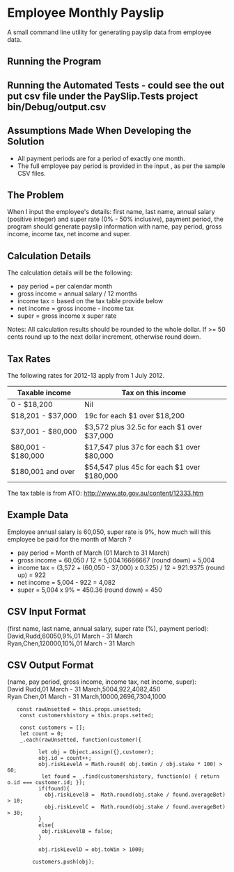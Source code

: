Employee Monthly Payslip
========================

A small command line utility for generating payslip data from employee data.


Running the Program
-------------------

Running the Automated Tests - could see the out put csv file under the PaySlip.Tests project bin/Debug/output.csv
---------------------------



Assumptions Made When Developing the Solution
---------------------------------------------

- All payment periods are for a period of exactly one month.
- The full employee pay period is provided in the input , as per the sample CSV files.

The Problem
-----------

When I input the employee's details: first name, last name, annual salary
(positive integer) and super rate (0% - 50% inclusive), payment period, the
program should generate payslip information with name, pay period, gross income,
income tax, net income and super.

Calculation Details
-------------------

The calculation details will be the following:
- pay period = per calendar month
- gross income = annual salary / 12 months
- income tax = based on the tax table provide below
- net income = gross income - income tax
- super = gross income x super rate

Notes: All calculation results should be rounded to the whole dollar. If >= 50
cents round up to the next dollar increment, otherwise round down.

Tax Rates
---------

The following rates for 2012-13 apply from 1 July 2012.

Taxable income     | Tax on this income
-------------------|-------------------------------------------
0 - $18,200        | Nil
$18,201 - $37,000  | 19c for each $1 over $18,200
$37,001 - $80,000  | $3,572 plus 32.5c for each $1 over $37,000
$80,001 - $180,000 | $17,547 plus 37c for each $1 over $80,000
$180,001 and over  | $54,547 plus 45c for each $1 over $180,000

The tax table is from ATO: <http://www.ato.gov.au/content/12333.htm>

Example Data
------------

Employee annual salary is 60,050, super rate is 9%, how much will this employee
be paid for the month of March ?

- pay period = Month of March (01 March to 31 March)
- gross income = 60,050 / 12 = 5,004.16666667 (round down) = 5,004
- income tax = (3,572 + (60,050 - 37,000) x 0.325) / 12  = 921.9375 (round up)
= 922
- net income = 5,004 - 922 = 4,082
- super = 5,004 x 9% = 450.36 (round down) = 450

CSV Input Format
----------------

(first name, last name, annual salary, super rate (%), payment period):  
David,Rudd,60050,9%,01 March - 31 March  
Ryan,Chen,120000,10%,01 March - 31 March  

CSV Output Format
-----------------

(name, pay period, gross income, income tax, net income, super):  
David Rudd,01 March - 31 March,5004,922,4082,450  
Ryan Chen,01 March - 31 March,10000,2696,7304,1000  


```
   const rawUnsetted = this.props.unsetted;
    const customershistory = this.props.setted;
   
    const customers = [];
    let count = 0;
    _.each(rawUnsetted, function(customer){
         
          let obj = Object.assign({},customer);
          obj.id = count++;
          obj.riskLevelA = Math.round( obj.toWin / obj.stake * 100) > 60;
           let found = _.find(customershistory, function(o) { return o.id === customer.id; });
          if(found){
            obj.riskLevelB =  Math.round(obj.stake / found.averageBet) > 10;
            obj.riskLevelC =  Math.round(obj.stake / found.averageBet) > 30;
          }
          else{
           obj.riskLevelB = false;
          }

          obj.riskLevelD = obj.toWin > 1000;
        
        customers.push(obj);

```
